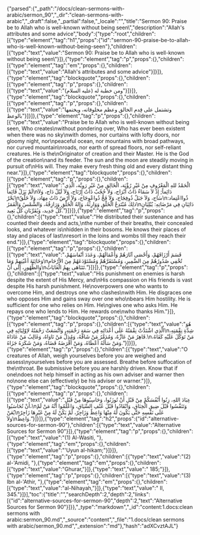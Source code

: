 {"parsed":{"_path":"/docs/clean-sermons-with-arabic/sermon_90","_dir":"clean-sermons-with-arabic","_draft":false,"_partial":false,"_locale":"","title":"Sermon 90:  Praise be to Allah who is well-known without being seen\\","description":"Allah's attributes and some advice","body":{"type":"root","children":[{"type":"element","tag":"h1","props":{"id":"sermon-90-praise-be-to-allah-who-is-well-known-without-being-seen"},"children":[{"type":"text","value":"Sermon 90:  Praise be to Allah who is well-known without being seen\\"}]},{"type":"element","tag":"p","props":{},"children":[{"type":"element","tag":"em","props":{},"children":[{"type":"text","value":"Allah's attributes and some advice"}]}]},{"type":"element","tag":"blockquote","props":{},"children":[{"type":"element","tag":"p","props":{},"children":[{"type":"text","value":"ومن خطبة له (عليه السلام)"}]}]},{"type":"element","tag":"blockquote","props":{},"children":[{"type":"element","tag":"p","props":{},"children":[{"type":"text","value":"وتشتمل على قِدم الخالق وعظم مخلوقاته، ويختمها بالوعظ"}]}]},{"type":"element","tag":"p","props":{},"children":[{"type":"text","value":"Praise be to Allah who is well-known without being seen, Who creates\nwithout pondering over, Who has ever been existent when there was no sky\nwith domes, nor curtains with lofty doors, nor gloomy night, nor\npeaceful ocean, nor mountains with broad pathways, nor curved mountain\nroads, nor earth of spread floors, nor self-reliant creatures. He is the\nOriginator of creation and their Master. He is the God of the creation\nand its feeder. The sun and the moon are steadily moving in pursuit of\nHis will. They make every fresh thing old and every distant thing near."}]},{"type":"element","tag":"blockquote","props":{},"children":[{"type":"element","tag":"p","props":{},"children":[{"type":"text","value":"الْحَمْدُ للهِ الْمَعْرُوفِ مِنْ غَيْرِ رُؤْيَة، الْخَالِقِ مِنْ غَيْرِ رَوِيَّة، الَّذِي لَمْ يَزَلْ قَائِماً\nدَائِماً; إِذْ لاَ سَمَاءٌ ذَاتُ أَبْرَاج، وَلاَ حُجُبٌ ذَاتُ إِرْتَاج، وَلاَ لَيْلٌ دَاج، وَلاَ بَحْرٌ\nسَاج، وَلاَ جَبَلٌ ذُوفِجَاج، وَلاَ فَجٌّ ذُواعْوِجَاج، وَلاَ أَرْضٌ ذَاتُ مِهَاد، وَلاَ خَلْقٌ\nذُوااعْتِماد: ذلِكَ مُبْتَدِعُ الْخَلْقِ وَوَارِثُهُ، وَإِلهُ الْخَلْقِ وَرَازِقُهُ، وَالشَّمْسُ وَالْقَمَرُ\nدَائِبَانِ فِي مَرْضَاتِهِ: يُبْلِيَانِ كُلَّ جَدِيد، وَيُقَرِّبَانِ كُلَّ بَعِيد."}]}]},{"type":"element","tag":"p","props":{},"children":[{"type":"text","value":"He distributed their sustenance and has counted their deeds and acts,\nthe number of their breaths, their concealed looks, and whatever is\nhidden in their bosoms. He knows their places of stay and places of last\nresort in the loins and wombs till they reach their end."}]},{"type":"element","tag":"blockquote","props":{},"children":[{"type":"element","tag":"p","props":{},"children":[{"type":"text","value":"قَسَمَ أَرْزَاقَهُمْ، وَأَحْصَى آثَارَهُمْ وَأَعْمَالَهُمْ، وَعَدَدَ أنْفاسَهُمْ، وَخَائِنَةَ أعْيُنِهِمْ وَمَا\nتُخْفِي صُدُورُهُمْ مِنَ الضَّمِيرِ، وَمُسْتَقَرَّهُمْ وَمُسْتَوْدَعَهُمْ مِنَ الاْرْحَامِ وَالظُّهُورِ، إِلَى أَنْ\nتَتَنَاهَى بِهِمُ الْغَايَاتُ."}]}]},{"type":"element","tag":"p","props":{},"children":[{"type":"text","value":"His punishment on enemies is harsh despite the extent of His Mercy, and\nHis compassion on His friends is vast despite His harsh punishment. He\noverpowers one who wants to overcome Him, and destroys one who clashes\nwith Him. He disgraces one who opposes Him and gains sway over one who\nbears Him hostility. He is sufficient for one who relies on Him. He\ngives one who asks Him. He repays one who lends to Him. He rewards one\nwho thanks Him."}]},{"type":"element","tag":"blockquote","props":{},"children":[{"type":"element","tag":"p","props":{},"children":[{"type":"text","value":"هُوَ الَّذِي اشْتَدَّتْ نِقْمَتُهُ عَلَى أَعْدَائِهِ فِي سَعَةِ رَحْمَتِهِ، وَاتَّسَعَتْ رَحْمَتُهُ لاِوْلِيَائِهِ فِي\nشِدَّةِ نِقْمَتِهِ، قَاهِرُ مَنْ عَازَّهُ، وَمُدَمِّرُ مَنْ شَاقَّهُ، وَمُذِلُّ مَنْ نَاوَاهُ، وَغَالِبُ مَنْ عَادَاهُ.\nمَنْ تَوَكَّلَ عَلَيْهِ كَفَاهُ، وَمَنْ سَأَلَهُ أَعْطَاهُ، وَمَنْ أَقْرَضَهُ قَضَاهُ، وَمَنْ شَكَرَهُ جَزَاهُ."}]}]},{"type":"element","tag":"p","props":{},"children":[{"type":"text","value":"O creatures of Allah, weigh yourselves before you are weighed and assess\nyourselves before you are assessed. Breathe before suffocation of the\nthroat. Be submissive before you are harshly driven. Know that if one\ndoes not help himself in acting as his own adviser and warner then no\none else can (effectively) be his adviser or warner."}]},{"type":"element","tag":"blockquote","props":{},"children":[{"type":"element","tag":"p","props":{},"children":[{"type":"text","value":"عِبَادَ اللهِ، زِنُوا أَنْفُسَكُمْ مِنْ قَبْلِ أَنْ تُوزَنُوا، وَحَاسِبُوهَا مِنْ قَبْلِ أَنْ تُحَاسَبُوا،\nوَتَنَفَّسُوا قَبْلَ ضِيقِ الْخِنَاقِ، وَانْقَادُوا قَبْلَ عُنْفِ السِّيَاقِ، وَاعْلَمُوا أَنَّهُ مَنْ لَمْ يُعَنْ\nعَلَى نَفْسِهِ حَتَّى يَكُونَ لَهُ مِنْهَا وَاعِظٌ وَزَاجِرٌ، لَمْ يَكُنْ لَهُ مِنْ غَيْرِهَا زَاجِرٌ وَلاَ\nوَاعِظٌ."}]}]},{"type":"element","tag":"h2","props":{"id":"alternative-sources-for-sermon-90"},"children":[{"type":"text","value":"Alternative Sources for Sermon 90"}]},{"type":"element","tag":"p","props":{},"children":[{"type":"text","value":"(1) Al-Wasiti, "},{"type":"element","tag":"em","props":{},"children":[{"type":"text","value":"'Uyun al-hikam;"}]}]},{"type":"element","tag":"p","props":{},"children":[{"type":"text","value":"(2) al-'Amidi, "},{"type":"element","tag":"em","props":{},"children":[{"type":"text","value":"Ghurar,"}]},{"type":"text","value":" 185;"}]},{"type":"element","tag":"p","props":{},"children":[{"type":"text","value":"(3) Ibn al-'Athir, "},{"type":"element","tag":"em","props":{},"children":[{"type":"text","value":"al-Nihayah,"}]},{"type":"text","value":" II, 345."}]}],"toc":{"title":"","searchDepth":2,"depth":2,"links":[{"id":"alternative-sources-for-sermon-90","depth":2,"text":"Alternative Sources for Sermon 90"}]}},"_type":"markdown","_id":"content:1.docs:clean sermons with arabic:sermon_90.md","_source":"content","_file":"1.docs/clean sermons with arabic/sermon_90.md","_extension":"md"},"hash":"adXCvztAJL"}